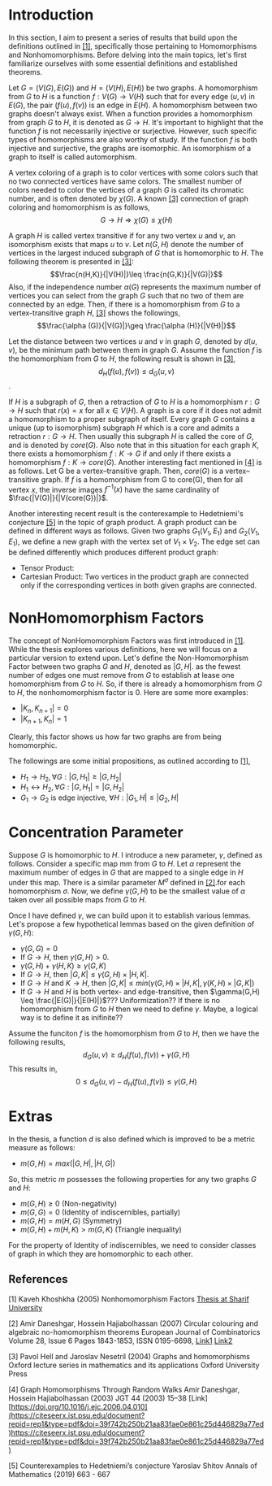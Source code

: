 # Introduction
In this section, I aim to present a series of results that build upon the definitions outlined in [[1]](#1), specifically those pertaining to Homomorphisms and Nonhomomorphisms. Before delving into the main topics, let's first familiarize ourselves with some essential definitions and established theorems.

Let $G=(V(G),E(G))$ and $H=(V(H),E(H))$ be two graphs. A homomorphism from $G$ to $H$ is a function $f:V(G)→V(H)$ such that for every edge $(u,v)$ in $E(G)$, the pair $(f(u),f(v))$ is an edge in $E(H)$. A homomorphism between two graphs doesn't always exist. When a function provides a homomorphism from graph $G$ to $H$, it is denoted as $G\rightarrow H$. It's important to highlight that the function $f$ is not necessarily injective or surjective. However, such specific types of homomorphisms are also worthy of study. If the function $f$ is both injective and surjective, the graphs are isomorphic. An isomorphism of a graph to itself is called automorphism. 

A vertex coloring of a graph is to color vertices with some colors such that no two connected vertices have same colors. The smallest number of colors needed to color the vertices of a graph $G$ is called its chromatic number, and is often denoted by $\chi (G)$. A known [[3]](#3) connection of graph coloring and homomorphism is as follows,
$$G\rightarrow H \Rightarrow \chi (G)\leq\chi (H)$$

A graph $H$ is called vertex transitive if for any two vertex $u$ and $v$, an isomorphism exists that maps $u$ to $v$. Let $n(G,H)$ denote the number of vertices in the largest induced subgraph of $G$ that is homomorphic to $H$. The following theorem is presented in [[3]](#3):
$$\frac{n(H,K)}{|V(H)|}\leq \frac{n(G,K)}{|V(G)|}$$
Also, if the independence number $\alpha(G)$ represents the maximum number of vertices you can select from the graph $G$ such that no two of them are connected by an edge. Then, if there is a homomorphism from $G$ to a vertex-transitive graph $H$,  [[3]](#3) shows the followings,
$$\frac{\alpha (G)}{|V(G)|}\geq \frac{\alpha (H)}{|V(H)|}$$

Let the distance between two vertices $u$ and $v$ in graph $G$, denoted by $d(u,v)$, be the minimum path between them in graph $G$. Assume the function $f$ is the homomorphism from $G$ to $H$, the following result is shown in  [[3]](#3),
$$d_H(f(u), f(v)) \leq d_G(u,v)$$.

If $H$ is a subgraph of $G$, then a retraction of $G$ to $H$ is a homomorphism $r : G \rightarrow H$ such that $r(x) = x$ for all $x \in V (H)$. A graph is a core if it does not admit a homomorphism to a proper subgraph of itself. Every graph $G$ contains a unique (up to isomorphism) subgraph $H$ which is a core and admits a retraction $r : G \rightarrow H$. Then usually this subgraph $H$ is called the core of $G$, and is denoted by $core(G)$. Also note that in this situation for each graph $K$, there exists a homomorphism $f : K \rightarrow G$ if and only if there exists a homomorphism $f : K \rightarrow core(G)$.
Another interesting fact mentioned in [[4]](#4) is as follows. Let G be a vertex–transitive graph. Then, $core(G)$ is a vertex–transitive graph. If $f$ is a homomorphism from G to core(G), then for all vertex $x$, the inverse images $f^{−1}(x)$ have the same cardinality of $\frac{|V(G)|}{|V(core(G))|}$.

Another interesting recent result is the conterexample to Hedetniemi's conjecture [[5]](#5) in the topic of graph product. A graph product can be defined in different ways as follows. Given two graphs $G_1(V_1,E_1)$ and $G_2(V_1,E_1)$, we define a new graph with the vertex set of $V_1\times V_2$. The edge set can be defined differently which produces different product graph:
- Tensor Product: 
- Cartesian Product: Two vertices in the product graph are connected only if the corresponding vertices in both given graphs are connected. 

# NonHomomorphism Factors
The concept of NonHomomorphism Factors was first introduced in [[1]](#1). While the thesis explores various definitions, here we will focus on a particular version to extend upon. Let's define the Non-Homomorphism Factor between two graphs $G$ and $H$,  denoted as $|G,H|$. as the fewest number of edges one must remove from $G$ to establish at lease one homomorphism from $G$ to $H$. So, if there is already a homomorphism from $G$ to $H$, the nonhomomorphism factor is $0$. Here are some more examples:
- $|K_n,K_{n+1}|=0$
- $|K_{n+1},K_n|=1$

Clearly, this factor shows us how far two graphs are from being homomorphic. 

The followings are some initial propositions, as outlined according to [[1]](#1), 
- $H_1 \rightarrow H_2, \forall G: |G,H_1| \geq |G,H_2|$
- $H_1 \leftrightarrow H_2, \forall G: |G,H_1| = |G,H_2|$
- $G_1 \rightarrow G_2$ is edge injective, $\forall H: |G_1,H| \leq |G_2,H|$



# Concentration Parameter
Suppose $G$ is homomorphic to $H$. I introduce a new parameter, $\gamma$, defined as follows. Consider a specific map mm from $G$ to $H$. Let $\alpha$ represent the maximum number of edges in $G$ that are mapped to a single edge in $H$ under this map. There is a similar parameter $M^{\sigma}$ defined in [[2]](#2).for each homomorphism $\sigma$. Now, we define $\gamma(G,H)$ to be the smallest value of $\alpha$ taken over all possible maps from $G$ to $H$.

Once I have defined $\gamma$, we can build upon it to establish various lemmas. Let's propose a few hypothetical lemmas based on the given definition of $\gamma(G, H)$:
- $\gamma(G,G)=0$
- If $G\rightarrow H$, then $\gamma(G,H) > 0$.
- $\gamma(G, H) + \gamma(H,K) \geq \gamma(G,K)$
- If $G\rightarrow H$, then $|G,K| \leq \gamma (G,H)\times|H,K|$.
- If $G\rightarrow H$ and $K\rightarrow H$, then $|G,K| \leq min(\gamma (G,H)\times|H,K|, \gamma (K,H)\times|G,K|)$
- If $G\rightarrow H$ and $H$ is both vertex- and edge-transitive, then $\gamma(G,H) \leq \frac{|E(G)|}{|E(H)|}$???
Uniformization?? 
If there is no homomorphism from $G$ to $H$ then we need to define $\gamma$. Maybe, a logical way is to define it as inifinite??

Assume the funciton $f$ is the homomorphism from $G$ to $H$, then we have the following results,
$$d_G(u,v)  \geq d_H(f(u), f(v)) + \gamma (G,H)$$
This results in,
$$0 \leq d_G(u,v)  - d_H(f(u), f(v)) \leq \gamma (G,H)$$


# Extras
In the thesis, a function $d$ is also defined which is improved to be a metric measure as follows:
- $m(G,H) = max(|G,H|,|H,G|)$

So, this metric $m$ possesses the following properties for any two graphs $G$ and $H$:
- $m(G,H) \geq 0$ (Non-negativity)
- $m(G,G) = 0$  (Identity of indiscernibles, partially)
- $m(G,H) = m(H,G)$  (Symmetry)
- $m(G,H) + m(H,K) > m(G,K)$  (Triangle inequality)

For the property of Identity of indiscernibles, we need to consider classes of graph in which they are homomorphic to each other. 


## References
<a id="1">[1]</a> 
Kaveh Khoshkha (2005)
Nonhomomorphism Factors
[Thesis at Sharif University](http://library.sharif.ir/parvan/resource/286721/%D9%85%D8%B9%DB%8C%D8%A7%D8%B1%D9%87%D8%A7%DB%8C%DB%8C-%D8%A7%D8%B2-%D8%B9%D8%AF%D9%85-%D9%88%D8%AC%D9%88%D8%AF-%D9%87%D9%85-%D8%B1%DB%8C%D8%AE%D8%AA%DB%8C-%D8%AF%D8%B1-%DA%AF%D8%B1%D8%A7%D9%81-%D9%87%D8%A7/&from=search&&query=%D9%87%D9%85%20%D8%B1%DB%8C%D8%AE%D8%AA%DB%8C%20homomorphism&field=subjectkeyword&count=20&execute=true#!resource)

<a id="2">[2]</a> 
Amir Daneshgar, Hossein Hajiabolhassan (2007)
Circular colouring and algebraic no-homomorphism theorems
European Journal of Combinatorics
Volume 28, Issue 6
Pages 1843-1853,
ISSN 0195-6698,
[Link1](https://doi.org/10.1016/j.ejc.2006.04.010)
[Link2](https://www.sciencedirect.com/science/article/pii/S0195669806000898)

<a id="3">[3]</a> 
Pavol Hell and Jaroslav Nesetril (2004)
Graphs and homomorphisms
Oxford lecture series in mathematics and its applications
Oxford University Press

<a id="4">[4]</a> 
Graph Homomorphisms Through Random Walks
Amir Daneshgar, Hossein Hajiabolhassan (2003)
JGT 44 (2003) 15–38
[Link][https://doi.org/10.1016/j.ejc.2006.04.010](https://citeseerx.ist.psu.edu/document?repid=rep1&type=pdf&doi=39f742b250b21aa83fae0e861c25d446829a77ed)https://citeseerx.ist.psu.edu/document?repid=rep1&type=pdf&doi=39f742b250b21aa83fae0e861c25d446829a77ed)

<a id="5">[5]</a>
Counterexamples to Hedetniemi’s conjecture 
Yaroslav Shitov
Annals of Mathematics (2019) 663 - 667

